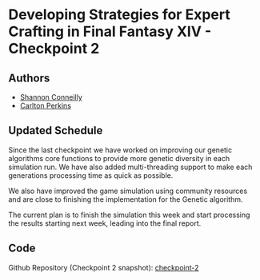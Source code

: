 # Developing Strategies for Expert Crafting in Final Fantasy XIV - Checkpoint 2

## Authors

- [Shannon Conneilly](mailto:Shannon_Conneilly@student.uml.edu)
- [Carlton Perkins](mailto:Carlton_Perkins@student.uml.edu)

## Updated Schedule

Since the last checkpoint we have worked on improving our genetic algorithms core functions to provide more genetic diversity in each simulation run. We have also added multi-threading support to make each generations processing time as quick as possible.

We also have improved the game simulation using community resources and are close to finishing the implementation for the Genetic algorithm.

The current plan is to finish the simulation this week and start processing the results starting next week, leading into the final report.

## Code

Github Repository (Checkpoint 2 snapshot): [checkpoint-2](https://github.com/Carlton-Perkins/COMP4200-AI-Project/releases/tag/checkpoint-2)
